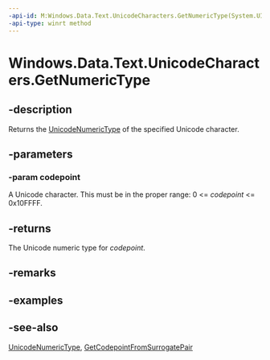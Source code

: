 ----api-id: M:Windows.Data.Text.UnicodeCharacters.GetNumericType(System.UInt32)
-api-type: winrt method
---<!-- Method syntaxpublic Windows.Data.Text.UnicodeNumericType GetNumericType(System.UInt32 codepoint)--># Windows.Data.Text.UnicodeCharacters.GetNumericType## -descriptionReturns the [UnicodeNumericType](unicodenumerictype.md) of the specified Unicode character.## -parameters### -param codepointA Unicode character. This must be in the proper range: 0 &lt;= *codepoint* &lt;= 0x10FFFF.## -returnsThe Unicode numeric type for *codepoint*.## -remarks## -examples## -see-also[UnicodeNumericType](unicodenumerictype.md), [GetCodepointFromSurrogatePair](unicodecharacters_getcodepointfromsurrogatepair.md)